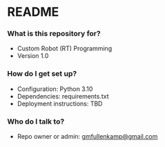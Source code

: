 # README #

### What is this repository for? ###

* Custom Robot (RT) Programming
* Version 1.0

### How do I get set up? ###

* Configuration: Python 3.10
* Dependencies: requirements.txt
* Deployment instructions: TBD

### Who do I talk to? ###

* Repo owner or admin: gmfullenkamp@gmail.com